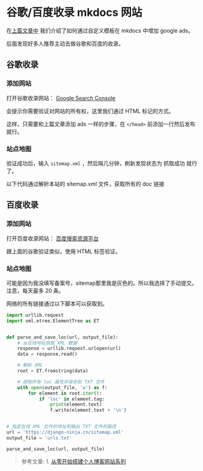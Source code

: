 # 谷歌/百度收录 mkdocs 网站

在[上篇文章中](add-google-adsense-with-mkdocs.md) 我们介绍了如何通过自定义模板在 mkdocs 中增加 google ads。

后面发现好多人推荐主动去做谷歌和百度的收录。

## 谷歌收录

### 添加网站

打开谷歌收录网站： [Google Search Console](https://search.google.com/search-console/welcome?hl=zh-CN)

会提示你需要验证对网站的所有权，这里我们通过 HTML 标记的方式。

这样，只需要和上篇文章添加 ads 一样的步骤，在 `</head>` 前添加一行然后发布就行。

### 站点地图
验证成功后，输入 `sitemap.xml` ，然后隔几分钟，刷新发现状态为 抓取成功 就行了。

以下代码通过解析本站的 sitemap.xml 文件，获取所有的 doc 链接

## 百度收录

### 添加网站

打开百度收录网站： [百度搜索资源平台](https://ziyuan.baidu.com/dailysubmit/index)

跟上面的谷歌验证类似，使用 HTML 标签验证。

### 站点地图
可能是因为我没填写备案号，sitemap那里我是灰色的。所以我选择了手动提交。注意，每天最多 20 条。

网络的所有链接通过以下脚本可以获取到。

```python
import urllib.request
import xml.etree.ElementTree as ET


def parse_and_save_loc(url, output_file):
    # 从在线地址获取 XML 数据
    response = urllib.request.urlopen(url)
    data = response.read()

    # 解析 XML
    root = ET.fromstring(data)

    # 提取所有 loc 属性并保存到 TXT 文件
    with open(output_file, 'w') as f:
        for element in root.iter():
            if 'loc' in element.tag:
                print(element.text)
                f.write(element.text + '\n')


# 指定在线 XML 文件的地址和输出 TXT 文件的路径
url = 'https://django-ninja.cn/sitemap.xml'
output_file = 'urls.txt'

parse_and_save_loc(url, output_file)
```

> 参考文章:
    1. [从零开始搭建个人博客网站系列](https://www.techxiaofei.com/post/hugo/hugo_search/#%E8%B0%B7%E6%AD%8C%E6%94%B6%E5%BD%95)
  